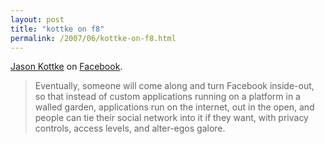 ```yaml
---
layout: post
title: "kottke on f8"
permalink: /2007/06/kottke-on-f8.html
---
```


[Jason Kottke](http://www.kottke.org/07/06/facebook-is-the-new-aol "kottke.org :: home of fine hypertext products") on [Facebook](http://www.facebook.com/).

> Eventually, someone will come along and turn Facebook inside-out, so that instead of custom applications running on a platform in a walled garden, applications run on the internet, out in the open, and people can tie their social network into it if they want, with privacy controls, access levels, and alter-egos galore.